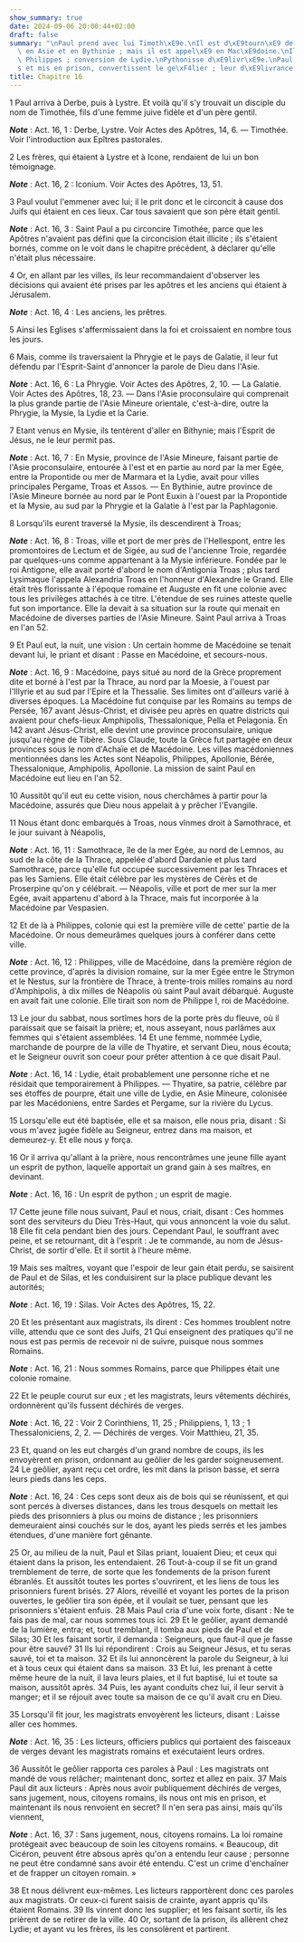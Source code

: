 ```yaml
---
show_summary: true
date: 2024-09-06 20:00:44+02:00
draft: false
summary: "\nPaul prend avec lui Timoth\xE9e.\nIl est d\xE9tourn\xE9 de pr\xEAcher\
  \ en Asie et en Bythinie ; mais il est appel\xE9 en Mac\xE9doine.\nIl arrive \xE0\
  \ Philippes ; conversion de Lydie.\nPythonisse d\xE9livr\xE9e.\nPaul et Silas, fouett\xE9\
  s et mis en prison, convertissent le ge\xF4lier ; leur d\xE9livrance.\n"
title: Chapitre 16
---
```





1 Paul arriva à Derbe, puis à Lystre. Et voilà qu'il s'y trouvait un disciple du nom de Timothée, fils d'une femme juive fidèle et d'un père gentil.

***Note*** :  Act. 16, 1 : Derbe, Lystre. Voir Actes des Apôtres, 14, 6. ― Timothée. Voir l'introduction aux Epîtres pastorales.

2 Les frères, qui étaient à Lystre et à Icone, rendaient de lui un bon témoignage.

***Note*** :  Act. 16, 2 : Iconium. Voir Actes des Apôtres, 13, 51.

3 Paul voulut l'emmener avec lui; il le prit donc et le circoncit à cause dos Juifs qui étaient en ces lieux. Car tous savaient que son père était gentil.

***Note*** :  Act. 16, 3 : Saint Paul a pu circoncire Timothée, parce que les Apôtres n'avaient pas défini que la circoncision était illicite ; ils s'étaient bornés, comme on le voit dans le chapitre précédent, à déclarer qu'elle n'était plus nécessaire.

4 Or, en allant par les villes, ils leur recommandaient d'observer les décisions qui avaient été prises par les apôtres et les anciens qui étaient à Jérusalem.

***Note*** :  Act. 16, 4 : Les anciens, les prêtres.

5 Ainsi les Eglises s'affermissaient dans la foi et croissaient en nombre tous les jours.


6 Mais, comme ils traversaient la Phrygie et le pays de Galatie, il leur fut défendu par l'Esprit-Saint d'annoncer la parole de Dieu dans l'Asie.

***Note*** :  Act. 16, 6 : La Phrygie. Voir Actes des Apôtres, 2, 10. ― La Galatie. Voir Actes des Apôtres, 18, 23. ― Dans l'Asie proconsulaire qui comprenait la plus grande partie de l'Asie Mineure orientale, c'est-à-dire, outre la Phrygie, la Mysie, la Lydie et la Carie.

7 Etant venus en Mysie, ils tentèrent d'aller en Bithynie; mais l'Esprit de Jésus, ne le leur permit pas.

***Note*** :  Act. 16, 7 : En Mysie, province de l'Asie Mineure, faisant partie de l'Asie proconsulaire, entourée à l'est et en partie au nord par la mer Egée, entre la Propontide ou mer de Marmara et la Lydie, avait pour villes principales Pergame, Troas et Assos. ― En Bythinie, autre province de l'Asie Mineure bornée au nord par le Pont Euxin à l'ouest par la Propontide et la Mysie, au sud par la Phrygie et la Galatie à l'est par la Paphlagonie.

8 Lorsqu'ils eurent traversé la Mysie, ils descendirent à Troas;

***Note*** :  Act. 16, 8 : Troas, ville et port de mer près de l'Hellespont, entre les promontoires de Lectum et de Sigée, au sud de l'ancienne Troie, regardée par quelques-uns comme appartenant à la Mysie inférieure. Fondée par le roi Antigone, elle avait porté d'abord le nom d'Antigonia Troas ; plus tard Lysimaque l'appela Alexandria Troas en l'honneur d'Alexandre le Grand. Elle était très florissante à l'époque romaine et Auguste en fit une colonie avec tous les privilèges attachés à ce titre. L'étendue de ses ruines atteste quelle fut son importance. Elle la devait à sa situation sur la route qui menait en Macédoine de diverses parties de l'Asie Mineure. Saint Paul arriva à Troas en l'an 52.


9 Et Paul eut, la nuit, une vision : Un certain homme de Macédoine se tenait devant lui, le priant et disant : Passe en Macédoine, et secours-nous.

***Note*** :  Act. 16, 9 : Macédoine, pays situé au nord de la Grèce proprement dite et borné à l'est par la Thrace, au nord par la Moesie, à l'ouest par l'Illyrie et au sud par l'Epire et la Thessalie. Ses limites ont d'ailleurs varié à diverses époques. La Macédoine fut conquise par les Romains au temps de Persée, 167 avant Jésus-Christ, et divisée peu après en quatre districts qui avaient pour chefs-lieux Amphipolis, Thessalonique, Pella et Pelagonia. En 142 avant Jésus-Christ, elle devint une province proconsulaire, unique jusqu'au règne de Tibère. Sous Claude, toute la Grèce fut partagée en deux provinces sous le nom d'Achaïe et de Macédoine. Les villes macédoniennes mentionnées dans les Actes sont Néapolis, Philippes, Apollonie, Bérée, Thessalonique, Amphipolis, Apollonie. La mission de saint Paul en Macédoine eut lieu en l'an 52.

10 Aussitôt qu'il eut eu cette vision, nous cherchâmes à partir pour la Macédoine, assurés que Dieu nous appelait à y prêcher l'Evangile.


11 Nous étant donc embarqués à Troas, nous vînmes droit à Samothrace, et le jour suivant à Néapolis,

***Note*** :  Act. 16, 11 : Samothrace, île de la mer Egée, au nord de Lemnos, au sud de la côte de la Thrace, appelée d'abord Dardanie et plus tard Samothrace, parce qu'elle fut occupée successivement par les Thraces et pas les Samiens. Elle était célèbre par les mystères de Cérès et de Proserpine qu'on y célébrait. ― Néapolis, ville et port de mer sur la mer Egée, avait appartenu d'abord à la Thrace, mais fut incorporée à la Macédoine par Vespasien.

12 Et de là à Philippes, colonie qui est la première ville de cette' partie de la Macédoine. Or nous demeurâmes quelques jours à conférer dans cette ville.

***Note*** :  Act. 16, 12 : Philippes, ville de Macédoine, dans la première région de cette province, d'après la division romaine, sur la mer Egée entre le Strymon et le Nestus, sur la frontière de Thrace, à trente-trois milles romains au nord d'Amphipolis, à dix milles de Néapolis où saint Paul avait débarqué. Auguste en avait fait une colonie. Elle tirait son nom de Philippe I, roi de Macédoine.


13 Le jour du sabbat, nous sortîmes hors de la porte près du fleuve, où il paraissait que se faisait la prière; et, nous asseyant, nous parlâmes aux femmes qui s'étaient assemblées. 14 Et une femme, nommée Lydie, marchande de pourpre de la ville de Thyatire, et servant Dieu, nous écouta; et le Seigneur ouvrit son coeur pour prêter attention à ce que disait Paul.

***Note*** :  Act. 16, 14 : Lydie, était probablement une personne riche et ne résidait que temporairement à Philippes. ― Thyatire, sa patrie, célèbre par ses étoffes de pourpre, était une ville de Lydie, en Asie Mineure, colonisée par les Macédoniens, entre Sardes et Pergame, sur la rivière du Lycus.

15 Lorsqu'elle eut été baptisée, elle et sa maison, elle nous pria, disant : Si vous m'avez jugée fidèle au Seigneur, entrez dans ma maison, et demeurez-y. Et elle nous y força.


16 Or il arriva qu'allant à la prière, nous rencontrâmes une jeune fille ayant un esprit de python, laquelle apportait un grand gain à ses maîtres, en devinant.

***Note*** :  Act. 16, 16 : Un esprit de python ; un esprit de magie.

17 Cette jeune fille nous suivant, Paul et nous, criait, disant : Ces hommes sont des serviteurs du Dieu Très-Haut, qui vous annoncent la voie du salut. 18 Elle fit cela pendant bien des jours. Cependant Paul, le souffrant avec peine, et se retournant, dit à l'esprit : Je te commande, au nom de Jésus-Christ, de sortir d'elle. Et il sortit à l'heure même.


19 Mais ses maîtres, voyant que l'espoir de leur gain était perdu, se saisirent de Paul et de Silas, et les conduisirent sur la place publique devant les autorités;

***Note*** :  Act. 16, 19 : Silas. Voir Actes des Apôtres, 15, 22.

20 Et les présentant aux magistrats, ils dirent : Ces hommes troublent notre ville, attendu que ce sont des Juifs, 21 Qui enseignent des pratiques qu'il ne nous est pas permis de recevoir ni de suivre, puisque nous sommes Romains.

***Note*** :  Act. 16, 21 : Nous sommes Romains, parce que Philippes était une colonie romaine.

22 Et le peuple courut sur eux ; et les magistrats, leurs vêtements déchirés, ordonnèrent qu'ils fussent déchirés de verges.

***Note*** :  Act. 16, 22 : Voir 2 Corinthiens, 11, 25 ; Philippiens, 1, 13 ; 1 Thessaloniciens, 2, 2. ― Déchirés de verges. Voir Matthieu, 21, 35.

23 Et, quand on les eut chargés d'un grand nombre de coups, ils les envoyèrent en prison, ordonnant au geôlier de les garder soigneusement. 24 Le geôlier, ayant reçu cet ordre, les mit dans la prison basse, et serra leurs pieds dans les ceps.

***Note*** :  Act. 16, 24 : Ces ceps sont deux ais de bois qui se réunissent, et qui sont percés à diverses distances, dans les trous desquels on mettait les pieds des prisonniers à plus ou moins de distance ; les prisonniers demeuraient ainsi couchés sur le dos, ayant les pieds serrés et les jambes étendues, d'une manière fort gênante.


25 Or, au milieu de la nuit, Paul et Silas priant, louaient Dieu; et ceux qui étaient dans la prison, les entendaient. 26 Tout-à-coup il se fit un grand tremblement de terre, de sorte que les fondements de la prison furent ébranlés. Et aussitôt toutes les portes s'ouvrirent, et les liens de tous les prisonniers furent brisés. 27 Alors, réveillé et voyant les portes de la prison ouvertes, le geôlier tira son épée, et il voulait se tuer, pensant que les prisonniers s'étaient enfuis. 28 Mais Paul cria d'une voix forte, disant : Ne te fais pas de mal, car nous sommes tous ici. 29 Et le geôlier, ayant demandé de la lumière, entra; et, tout tremblant, il tomba aux pieds de Paul et de Silas; 30 Et les faisant sortir, il demanda : Seigneurs, que faut-il que je fasse pour être sauvé? 31 Ils lui répondirent : Crois au Seigneur Jésus, et tu seras sauvé, toi et ta maison. 32 Et ils lui annoncèrent la parole du Seigneur, à lui et à tous ceux qui étaient dans sa maison. 33 Et lui, les prenant à cette même heure de la nuit, il
lava leurs plaies, et il fut baptisé, lui et toute sa maison, aussitôt après. 34 Puis, les ayant conduits chez lui, il leur servit à manger; et il se réjouit avec toute sa maison de ce qu'il avait cru en Dieu.


35 Lorsqu'il fit jour, les magistrats envoyèrent les licteurs, disant : Laisse aller ces hommes.

***Note*** :  Act. 16, 35 : Les licteurs, officiers publics qui portaient des faisceaux de verges devant les magistrats romains et exécutaient leurs ordres.

36 Aussitôt le geôlier rapporta ces paroles à Paul : Les magistrats ont mandé de vous relâcher; maintenant donc, sortez et allez en paix. 37 Mais Paul dit aux licteurs : Après nous avoir publiquement déchirés de verges, sans jugement, nous, citoyens romains, ils nous ont mis en prison, et maintenant ils nous renvoient en secret? Il n'en sera pas ainsi, mais qu'ils viennent,

***Note*** :  Act. 16, 37 : Sans jugement, nous, citoyens romains. La loi romaine protégeait avec beaucoup de soin les citoyens romains. « Beaucoup, dit Cicéron, peuvent être absous après qu'on a entendu leur cause ; personne ne peut être condamné sans avoir été entendu. C'est un crime d'enchaîner et de frapper un citoyen romain. »

38 Et nous délivrent eux-mêmes. Les licteurs rapportèrent donc ces paroles aux magistrats. Or ceux-ci furent saisis de crainte, ayant appris qu'ils étaient Romains. 39 Ils vinrent donc les supplier; et les faisant sortir, ils les prièrent de se retirer de la ville. 40 Or, sortant de la prison, ils allèrent chez Lydie; et ayant vu les frères, ils les consolèrent et partirent.

